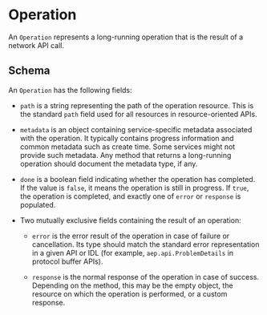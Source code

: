 # Operation

An `Operation` represents a long-running operation that is the result of a
network API call.

## Schema

An `Operation` has the following fields:

- `path` is a string representing the path of the operation resource. This is
  the standard `path` field used for all resources in resource-oriented APIs.

- `metadata` is an object containing service-specific metadata associated with
  the operation. It typically contains progress information and common metadata
  such as create time. Some services might not provide such metadata. Any method
  that returns a long-running operation should document the metadata type, if
  any.

- `done` is a boolean field indicating whether the operation has completed. If
  the value is `false`, it means the operation is still in progress. If `true`,
  the operation is completed, and exactly one of `error` or `response` is
  populated.

- Two mutually exclusive fields containing the result of an operation:
  - `error` is the error result of the operation in case of failure or
    cancellation. Its type should match the standard error representation in a
    given API or IDL (for example, `aep.api.ProblemDetails` in protocol buffer
    APIs).

  - `response` is the normal response of the operation in case of success.
    Depending on the method, this may be the empty object, the resource on which
    the operation is performed, or a custom response.
